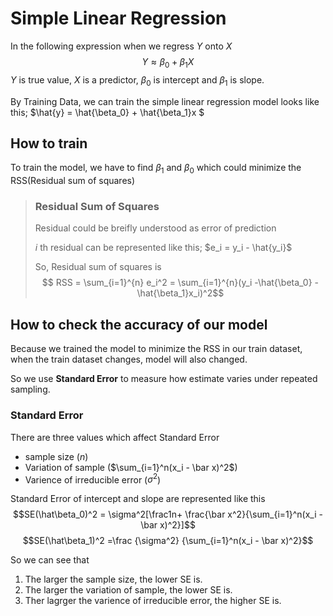 # Simple Linear Regression

In the following expression when we regress $Y$ onto $X$
$$ Y \approx \beta_0 + \beta_1X $$
$Y$ is true value, $X$ is a predictor, $\beta_0$ is intercept and $\beta_1$ is slope.


By Training Data, we can train the simple linear regression model looks like this; $\hat{y} = \hat{\beta_0} + \hat{\beta_1}x $

## How to train

To train the model, we have to find $\beta_1$ and $\beta_0$ which could minimize the RSS(Residual sum of squares)

> ### Residual Sum of Squares
> Residual could be breifly understood as error of prediction
>
> *i* th residual can be represented like this; $e_i = y_i - \hat{y_i}$
>
>So, Residual sum of squares is 
>$$ RSS = \sum_{i=1}^{n} e_i^2 = \sum_{i=1}^{n}(y_i -\hat{\beta_0} - \hat{\beta_1}x_i)^2$$

## How to check the accuracy of our model
Because we trained the model to minimize the RSS in our train dataset, when the train dataset changes, model will also changed.

So we use **Standard Error** to measure how estimate varies under repeated sampling.

### Standard Error
There are three values which affect Standard Error
- sample size ($n$)
- Variation of sample ($\sum_{i=1}^n(x_i - \bar x)^2$)
- Varience of irreducible error ($\sigma ^2$)

Standard Error of intercept and slope are represented like this
$$SE(\hat\beta_0)^2 = \sigma^2[\frac1n+ \frac{\bar x^2}{\sum_{i=1}^n(x_i - \bar x)^2}]$$
$$SE(\hat\beta_1)^2 =\frac {\sigma^2} {\sum_{i=1}^n(x_i - \bar x)^2}$$

So we can see that
1. The larger the sample size, the lower SE is.
2. The larger the variation of sample, the lower SE is.
3. Ther lagrger the varience of irreducible error, the higher SE is.

